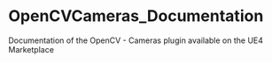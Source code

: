 # OpenCVCameras_Documentation
Documentation of the OpenCV - Cameras plugin available on the UE4 Marketplace
